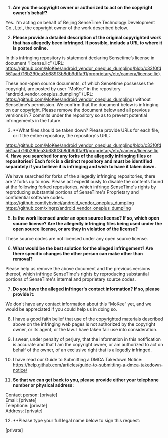 1. **Are you the copyright owner or authorized to act on the copyright owner's behalf?**

Yes. I'm acting on behalf of Beijing SenseTime Technology Development Co., Ltd., the copyright owner of the work described below.

2. **Please provide a detailed description of the original copyrighted work that has allegedly been infringed. If possible, include a URL to where it is posted online.**

In this infringing repository is statement declaring Sensetime’s license in document “license.lic” (URL: https://github.com/MoKee/android_vendor_oneplus_dumpling/blob/c33f0fd561aad716b290ea3b689f3b8db9dffa91/proprietary/etc/camera/license.lic).

These non-open source documents, of which Sensetime possesses the copyright, are posted by user “MoKee” in the repository “android_vendor_oneplus_dumpling” (URL: https://github.com/MoKee/android_vendor_oneplus_dumpling) without Sensetime’s permission. We confirm that the document below is infringing on our copyright. Please remove the document below and all previous versions in 7 commits under the repository so as to prevent potential infringements in the future.

3. **What files should be taken down? Please provide URLs for each file, or if the entire repository, the repository's URL:

https://github.com/MoKee/android_vendor_oneplus_dumpling/blob/c33f0fd561aad716b290ea3b689f3b8db9dffa91/proprietary/etc/camera/license.lic  
4. **Have you searched for any forks of the allegedly infringing files or repositories? Each fork is a distinct repository and must be identified separately if you believe it is infringing and wish to have it taken down.**

We have searched for forks of the allegedly infringing repositories, there are 2 forks up to now. Please act expeditiously to disable the contents found at the following forked repositories, which infringe SenseTime's rights by reproducing substantial portions of SenseTime's Proprietary and confidential software codes.  
https://github.com/lybvinci/android_vendor_oneplus_dumpling  
https://github.com/xingrz/android_vendor_oneplus_dumpling  

5. **Is the work licensed under an open source license? If so, which open source license? Are the allegedly infringing files being used under the open source license, or are they in violation of the license?**  

These source codes are not licensed under any open source license.

6. **What would be the best solution for the alleged infringement? Are there specific changes the other person can make other than removal?**

Please help us remove the above document and the previous versions thereof, which infringe SenseTime's rights by reproducing substantial portions of SenseTime's internal and proprietary source codes.

7. **Do you have the alleged infringer's contact information? If so, please provide it:**

We don't have any contact information about this “MoKee” yet, and we would be appreciated if you could help us in doing so.

8. I have a good faith belief that use of the copyrighted materials described above on the infringing web pages is not authorized by the copyright owner, or its agent, or the law. I have taken fair use into consideration.

9. I swear, under penalty of perjury, that the information in this notification is accurate and that I am the copyright owner, or am authorized to act on behalf of the owner, of an exclusive right that is allegedly infringed.

10. I have read our Guide to Submitting a DMCA Takedown Notice: https://help.github.com/articles/guide-to-submitting-a-dmca-takedown-notice/

11. **So that we can get back to you, please provide either your telephone number or physical address:**

Contact person: [private]  
Email: [private]  
Telephone: [private]  
Address: [private]

12. **Please type your full legal name below to sign this request:

[private]

